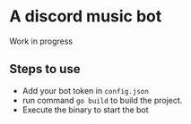 # A discord music bot

Work in progress

## Steps to use

- Add your bot token in `config.json`
- run command `go build` to build the project.
- Execute the binary to start the bot
